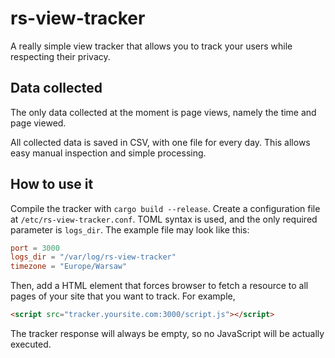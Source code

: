 # rs-view-tracker

A really simple view tracker that allows you to track your users
while respecting their privacy.

## Data collected

The only data collected at the moment is page views, namely the time
and page viewed.

All collected data is saved in CSV, with one file for every day. This
allows easy manual inspection and simple processing.

## How to use it

Compile the tracker with `cargo build --release`. Create a configuration
file at `/etc/rs-view-tracker.conf`. TOML syntax is used, and the only
required parameter is `logs_dir`. The example file may look like this:

```toml
port = 3000
logs_dir = "/var/log/rs-view-tracker"
timezone = "Europe/Warsaw"
```

Then, add a HTML element that forces browser to fetch a resource
to all pages of your site that you want to track. For example,

```html
<script src="tracker.yoursite.com:3000/script.js"></script>
```

The tracker response will always be empty, so no JavaScript will
be actually executed.
